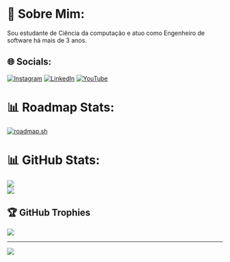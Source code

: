 # 💫 Sobre Mim:
Sou estudante de Ciência da computação e atuo como Engenheiro de software há mais de 3 anos.


## 🌐 Socials:
[![Instagram](https://img.shields.io/badge/Instagram-%23E4405F.svg?logo=Instagram&logoColor=white)](https://www.instagram.com/luizfernandesdeoliveiraoficial/) [![LinkedIn](https://img.shields.io/badge/LinkedIn-%230077B5.svg?logo=linkedin&logoColor=white)](https://www.linkedin.com/in/luizfernandesdeoliveiraoficial/) [![YouTube](https://img.shields.io/badge/YouTube-%23FF0000.svg?logo=YouTube&logoColor=white)](https://www.youtube.com/@luizfernandesdeoliveiraoficial) 

# 📊  Roadmap Stats:
[![roadmap.sh](https://roadmap.sh/card/tall/64fde3c75ce9f4ca58ae5d9c?variant=dark)](https://roadmap.sh)

# 📊 GitHub Stats:
![](https://github-readme-streak-stats.herokuapp.com/?user=LuizFernandesOliveira&theme=dark&border_radius=5.4&locale=pt_BR&card_width=500)<br />
![](https://github-readme-stats.vercel.app/api/top-langs/?username=LuizFernandesOliveira&theme=dark&hide_border=false&include_all_commits=true&count_private=true&layout=compact)

## 🏆 GitHub Trophies
![](https://github-profile-trophy.vercel.app/?username=LuizFernandesOliveira&theme=radical&no-frame=false&no-bg=false&margin-w=4)

---
[![](https://visitcount.itsvg.in/api?id=LuizFernandesOliveira&icon=0&color=0)](https://visitcount.itsvg.in)

<!-- Proudly created with GPRM ( https://gprm.itsvg.in ) -->
